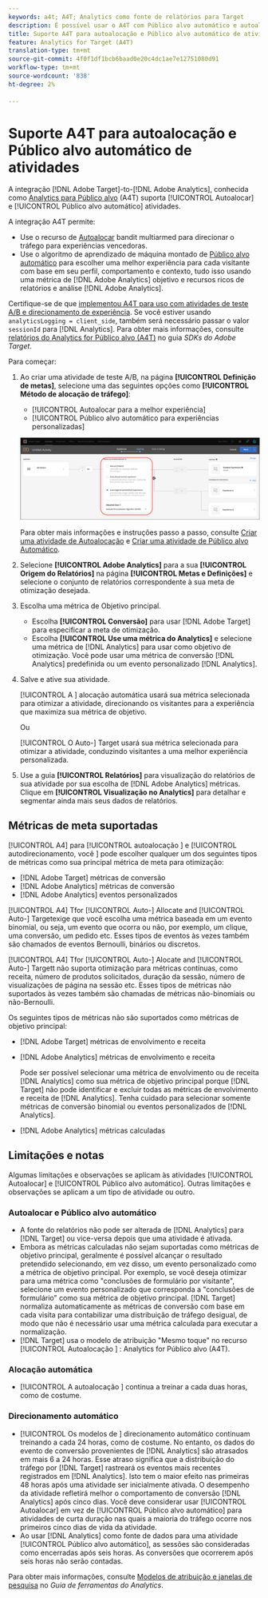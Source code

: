 ```yaml
---
keywords: a4t; A4T; Analytics como fonte de relatórios para Target
description: É possível usar o A4T com Público alvo automático e autoalocação de atividades?
title: Suporte A4T para autoalocação e Público alvo automático de atividades
feature: Analytics for Target (A4T)
translation-type: tm+mt
source-git-commit: 4f0f1df1bcb6baad0e20c4dc1ae7e12751080d91
workflow-type: tm+mt
source-wordcount: '838'
ht-degree: 2%

---
```



# Suporte A4T para autoalocação e Público alvo automático de atividades

A integração [!DNL Adobe Target]-to-[!DNL Adobe Analytics], conhecida como [Analytics para Público alvo](/help/c-integrating-target-with-mac/a4t/a4t.md) (A4T) suporta [!UICONTROL Autoalocar] e [!UICONTROL Público alvo automático] atividades.

A integração A4T permite:

* Use o recurso de [Autoalocar](/help/c-activities/automated-traffic-allocation/automated-traffic-allocation.md) bandit multiarmed para direcionar o tráfego para experiências vencedoras.
* Use o algoritmo de aprendizado de máquina montado de [Público alvo automático](/help/c-activities/auto-target/auto-target-to-optimize.md) para escolher uma melhor experiência para cada visitante com base em seu perfil, comportamento e contexto, tudo isso usando uma métrica de [!DNL Adobe Analytics] objetivo e recursos ricos de relatórios e análise [!DNL Adobe Analytics].

Certifique-se de que [implementou A4T para uso com atividades de teste A/B e direcionamento de experiência](/help/c-integrating-target-with-mac/a4t/a4timplementation.md). Se você estiver usando `analyticsLogging = client_side`, também será necessário passar o valor `sessionId` para [!DNL Analytics]. Para obter mais informações, consulte [relatórios do Analytics for Público alvo (A4T)](https://adobetarget-sdks.gitbook.io/docs/integration-with-experience-cloud/analytics-for-target-a4t-reporting) no guia *SDKs do Adobe Target*.

Para começar:

1. Ao criar uma atividade de teste A/B, na página **[!UICONTROL Definição de metas]**, selecione uma das seguintes opções como **[!UICONTROL Método de alocação de tráfego]**:

   * [!UICONTROL Autoalocar para a melhor experiência]
   * [!UICONTROL Público alvo automático para experiências personalizadas]

   ![Opções de métodos de alocação de tráfego: Manual, Autoalocação e Público alvo automático](/help/c-integrating-target-with-mac/a4t/assets/traffic-allocation-methods.png)

   Para obter mais informações e instruções passo a passo, consulte [Criar uma atividade de Autoalocação](/help/c-activities/automated-traffic-allocation/create-auto-allocate-activity.md) e [Criar uma atividade de Público alvo Automático](/help/c-activities/auto-target/create-auto-target.md).

1. Selecione **[!UICONTROL Adobe Analytics]** para a sua **[!UICONTROL Origem do Relatórios]** na página **[!UICONTROL Metas e Definições]** e selecione o conjunto de relatórios correspondente à sua meta de otimização desejada.

1. Escolha uma métrica de Objetivo principal.

   * Escolha **[!UICONTROL Conversão]** para usar [!DNL Adobe Target] para especificar a meta de otimização.
   * Escolha **[!UICONTROL Use uma métrica do Analytics]** e selecione uma métrica de [!DNL Analytics] para usar como objetivo de otimização. Você pode usar uma métrica de conversão [!DNL Analytics] predefinida ou um evento personalizado [!DNL Analytics].

1. Salve e ative sua atividade.

   [!UICONTROL A ] alocação automática usará sua métrica selecionada para otimizar a atividade, direcionando os visitantes para a experiência que maximiza sua métrica de objetivo.

   Ou

   [!UICONTROL O Auto-] Target usará sua métrica selecionada para otimizar a atividade, conduzindo visitantes a uma melhor experiência personalizada.

1. Use a guia **[!UICONTROL Relatórios]** para visualização do relatórios de sua atividade por sua escolha de [!DNL Adobe Analytics] métricas. Clique em **[!UICONTROL Visualização no Analytics]** para detalhar e segmentar ainda mais seus dados de relatórios.

## Métricas de meta suportadas

[!UICONTROL A4] para  [!UICONTROL autoalocação ] e  [!UICONTROL autodirecionamento, você ] pode escolher qualquer um dos seguintes tipos de métricas como sua principal métrica de meta para otimização:

* [!DNL Adobe Target] métricas de conversão
* [!DNL Adobe Analytics] métricas de conversão
* [!DNL Adobe Analytics] eventos personalizados

[!UICONTROL A4] Tfor  [!UICONTROL Auto-] Allocate and  [!UICONTROL Auto-] Targetexige que você escolha uma métrica baseada em um evento binomial, ou seja, um evento que ocorra ou não, por exemplo, um clique, uma conversão, um pedido etc. Esses tipos de eventos às vezes também são chamados de eventos Bernoulli, binários ou discretos.

[!UICONTROL A4] Tfor  [!UICONTROL Auto-] Alocate and  [!UICONTROL Auto-] Targett não suporta otimização para métricas contínuas, como receita, número de produtos solicitados, duração da sessão, número de visualizações de página na sessão etc. Esses tipos de métricas não suportados às vezes também são chamadas de métricas não-binomiais ou não-Bernoulli.

Os seguintes tipos de métricas não são suportados como métricas de objetivo principal:

* [!DNL Adobe Target] métricas de envolvimento e receita
* [!DNL Adobe Analytics] métricas de envolvimento e receita

   Pode ser possível selecionar uma métrica de envolvimento ou de receita [!DNL Analytics] como sua métrica de objetivo principal porque [!DNL Target] não pode identificar e excluir todas as métricas de envolvimento e receita de [!DNL Analytics]. Tenha cuidado para selecionar somente métricas de conversão binomial ou eventos personalizados de [!DNL Analytics].

* [!DNL Adobe Analytics] métricas calculadas

## Limitações e notas

Algumas limitações e observações se aplicam às atividades [!UICONTROL Autoalocar] e [!UICONTROL Público alvo automático]. Outras limitações e observações se aplicam a um tipo de atividade ou outro.

### Autoalocar e Público alvo automático

* A fonte do relatórios não pode ser alterada de [!DNL Analytics] para [!DNL Target] ou vice-versa depois que uma atividade é ativada.
* Embora as métricas calculadas não sejam suportadas como métricas de objetivo principal, geralmente é possível alcançar o resultado pretendido selecionando, em vez disso, um evento personalizado como a métrica de objetivo principal. Por exemplo, se você deseja otimizar para uma métrica como &quot;conclusões de formulário por visitante&quot;, selecione um evento personalizado que corresponda a &quot;conclusões de formulário&quot; como sua métrica de objetivo principal. [!DNL Target] normaliza automaticamente as métricas de conversão com base em cada visita para contabilizar uma distribuição de tráfego desigual, de modo que não é necessário usar uma métrica calculada para executar a normalização.
* [!DNL Target] usa o modelo de atribuição &quot;Mesmo toque&quot; no recurso  [!UICONTROL Autoalocação ] : Analytics for Público alvo (A4T).

### Alocação automática

* [!UICONTROL A autoalocação ] continua a treinar a cada duas horas, como de costume.

### Direcionamento automático

* [!UICONTROL Os modelos de ] direcionamento automático continuam treinando a cada 24 horas, como de costume. No entanto, os dados do evento de conversão provenientes de [!DNL Analytics] são atrasados em mais 6 a 24 horas. Esse atraso significa que a distribuição do tráfego por [!DNL Target] rastreará os eventos mais recentes registrados em [!DNL Analytics]. Isto tem o maior efeito nas primeiras 48 horas após uma atividade ser inicialmente ativada. O desempenho da atividade refletirá melhor o comportamento de conversão [!DNL Analytics] após cinco dias. Você deve considerar usar [!UICONTROL Autoalocar] em vez de [!UICONTROL Público alvo automático] para atividades de curta duração nas quais a maioria do tráfego ocorre nos primeiros cinco dias de vida da atividade.
* Ao usar [!DNL Analytics] como fonte de dados para uma atividade [!UICONTROL Público alvo automático], as sessões são consideradas como encerradas após seis horas. As conversões que ocorrerem após seis horas não serão contadas.

Para obter mais informações, consulte [Modelos de atribuição e janelas de pesquisa](https://experienceleague.adobe.com/docs/analytics/analyze/analysis-workspace/attribution/models.html) no *Guia de ferramentas do Analytics*.
